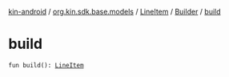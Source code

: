 [kin-android](../../../index.md) / [org.kin.sdk.base.models](../../index.md) / [LineItem](../index.md) / [Builder](index.md) / [build](./build.md)

# build

`fun build(): `[`LineItem`](../index.md)